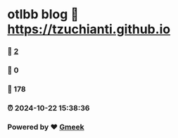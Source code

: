 # otlbb blog :link: https://tzuchianti.github.io 
### :page_facing_up: [2](https://tzuchianti.github.io/tag.html) 
### :speech_balloon: 0 
### :hibiscus: 178 
### :alarm_clock: 2024-10-22 15:38:36 
### Powered by :heart: [Gmeek](https://github.com/Meekdai/Gmeek)
